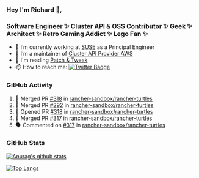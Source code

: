 ### Hey I'm Richard 👋, 

<h3 align="left">Software Engineer ✨ Cluster API & OSS Contributor ✨ Geek ✨ Architect ✨ Retro Gaming Addict ✨ Lego Fan ✨</h3>

- 🔭 I’m currently working at [SUSE](https://www.suse.com/) as a Principal Engineer
- 👯 I’m a maintainer of [Cluster API Provider AWS](https://github.com/kubernetes-sigs/cluster-api-provider-aws)
- 💬 I'm reading [Patch & Tweak](https://bjooks.com/products/patch-tweak-exploring-modular-synthesis)
- 📫 How to reach me: [![Twitter Badge](https://img.shields.io/badge/-@fruit_case-00acee?style=flat&logo=Twitter&logoColor=white)](https://twitter.com/intent/follow?screen_name=fruit_case "Follow on Twitter")

### GitHub Activity 

<!--START_SECTION:activity-->
1. 🎉 Merged PR [#318](https://github.com/rancher-sandbox/rancher-turtles/pull/318) in [rancher-sandbox/rancher-turtles](https://github.com/rancher-sandbox/rancher-turtles)
2. 🎉 Merged PR [#292](https://github.com/rancher-sandbox/rancher-turtles/pull/292) in [rancher-sandbox/rancher-turtles](https://github.com/rancher-sandbox/rancher-turtles)
3. 💪 Opened PR [#318](https://github.com/rancher-sandbox/rancher-turtles/pull/318) in [rancher-sandbox/rancher-turtles](https://github.com/rancher-sandbox/rancher-turtles)
4. 🎉 Merged PR [#317](https://github.com/rancher-sandbox/rancher-turtles/pull/317) in [rancher-sandbox/rancher-turtles](https://github.com/rancher-sandbox/rancher-turtles)
5. 🗣 Commented on [#317](https://github.com/rancher-sandbox/rancher-turtles/pull/317#issuecomment-1852109804) in [rancher-sandbox/rancher-turtles](https://github.com/rancher-sandbox/rancher-turtles)
<!--END_SECTION:activity-->

### GitHub Stats

[![Anurag's github stats](https://github-readme-stats.vercel.app/api?username=richardcase&count_private=true&show_icons=true)](https://github.com/anuraghazra/github-readme-stats)

[![Top Langs](https://github-readme-stats.vercel.app/api/top-langs/?username=richardcase&hide=html&layout=compact)](https://github.com/anuraghazra/github-readme-stats)
